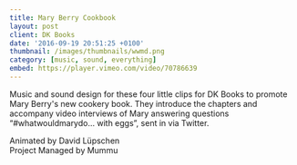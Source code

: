 ```yaml
---
title: Mary Berry Cookbook
layout: post
client: DK Books
date: '2016-09-19 20:51:25 +0100'
thumbnail: /images/thumbnails/wwmd.png
category: [music, sound, everything]
embed: https://player.vimeo.com/video/70786639
---
```

Music and sound design for these four little clips for DK Books to promote Mary Berry's new cookery book. They introduce the chapters and accompany video interviews of Mary answering questions “#whatwouldmarydo… with eggs”, sent in via Twitter.

Animated by David Lüpschen  
Project Managed by Mummu
